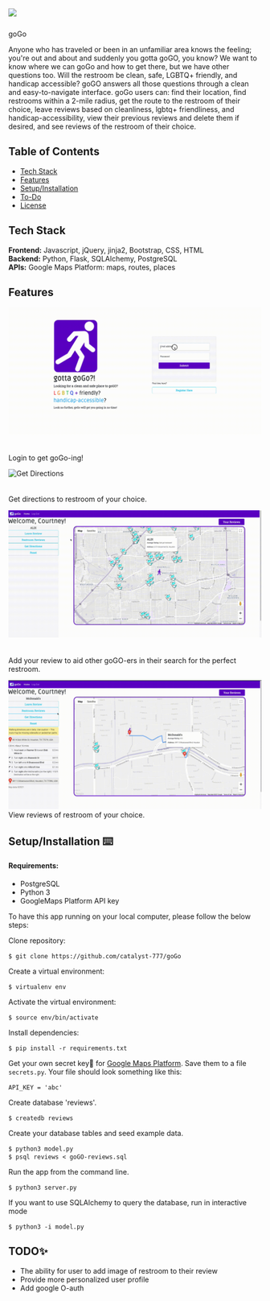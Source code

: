 # <img src="/static/img/gogo_logo_purpleBackround.png">
goGo

Anyone who has traveled or been in an unfamiliar area knows the feeling; you're out and about and suddenly you gotta goGO, you know? We want to know where we can goGo and how to get there, but we have other questions too. Will the restroom be clean, safe, LGBTQ+ friendly, and handicap accessible? goGO answers all those questions through a clean and easy-to-navigate interface. goGo users can: find their location,  find restrooms within a 2-mile radius, get the route to the restroom of their choice, leave reviews based on cleanliness, lgbtq+ friendliness, and handicap-accessibility, view their previous reviews and delete them if desired, and see reviews of the restroom of their choice.

## Table of Contents

* [Tech Stack](#tech-stack)
* [Features](#features)
* [Setup/Installation](#installation)
* [To-Do](#future)
* [License](#license)

## <a name="tech-stack"></a>Tech Stack

__Frontend:__ Javascript, jQuery, jinja2, Bootstrap, CSS, HTML <br/>
__Backend:__ Python, Flask, SQLAlchemy, PostgreSQL <br/>
__APIs:__ Google Maps Platform: maps, routes, places <br/>

## <a name="features"></a>Features

  
![Login](/static/img/login.gif)
<br/><br/><br/>
Login to get goGo-ing!
  
![Get Directions](/static/img/getDirections_gif.gif)
<br/><br/><br/>
Get directions to restroom of your choice.
  
![Add Review](/static/img/leaveReview_gif.gif)
<br/><br/><br/>
Add your review to aid other goGO-ers in their search for the perfect restroom. 
  
![Restroom Reviews](/static/img/restroomReviews_gif.gif)
View reviews of restroom of your choice.

## <a name="installation"></a>Setup/Installation ⌨️

#### Requirements:

- PostgreSQL
- Python 3
- GoogleMaps Platform API key

To have this app running on your local computer, please follow the below steps:

Clone repository:
```
$ git clone https://github.com/catalyst-777/goGo
```
Create a virtual environment:
```
$ virtualenv env
```
Activate the virtual environment:
```
$ source env/bin/activate
```
Install dependencies:
```
$ pip install -r requirements.txt
```
Get your own secret key🔑 for [Google Maps Platform](https://support.google.com/googleapi/answer/6158862?hl=en). Save them to a file `secrets.py`. Your file should look something like this:
```
API_KEY = 'abc'
```
Create database 'reviews'.
```
$ createdb reviews
```
Create your database tables and seed example data.
```
$ python3 model.py
$ psql reviews < goGO-reviews.sql
```
Run the app from the command line.
```
$ python3 server.py
```
If you want to use SQLAlchemy to query the database, run in interactive mode
```
$ python3 -i model.py
```

## <a name="future"></a>TODO✨
* The ability for user to add image  of restroom to their review
* Provide more personalized user profile
* Add google O-auth
